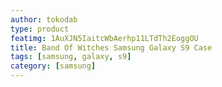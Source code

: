 ```yaml
---
author: tokodab
type: product
featimg: 1AuXJN5IaitcWbAerhp11LTdTh2EoggOU
title: Band Of Witches Samsung Galaxy S9 Case
tags: [samsung, galaxy, s9]
category: [samsung]
---
```

